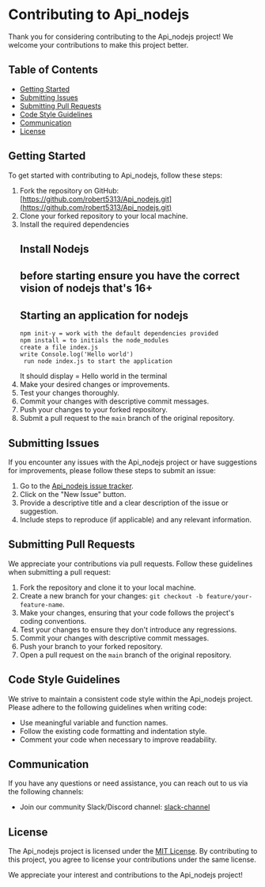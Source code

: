 
# Contributing to Api_nodejs

Thank you for considering contributing to the Api_nodejs project! We welcome your contributions to make this project better.

## Table of Contents
- [Getting Started](#getting-started)
- [Submitting Issues](#submitting-issues)
- [Submitting Pull Requests](#submitting-pull-requests)
- [Code Style Guidelines](#code-style-guidelines)
- [Communication](#communication)
- [License](#license)

## Getting Started
To get started with contributing to Api_nodejs, follow these steps:
1. Fork the repository on GitHub: [https://github.com/robert5313/Api_nodejs.git](https://github.com/robert5313/Api_nodejs.git)
2. Clone your forked repository to your local machine.
3. Install the required dependencies
   ## Install Nodejs
   ## before starting ensure you have the correct vision of nodejs that's 16+
   ## Starting an application for nodejs
       npm init-y = work with the default dependencies provided
       npm install = to initials the node_modules
       create a file index.js
       write Console.log('Hello world')
        run node index.js to start the application
      It should display = Hello world in the terminal
5. Make your desired changes or improvements.
6. Test your changes thoroughly.
7. Commit your changes with descriptive commit messages.
8. Push your changes to your forked repository.
9. Submit a pull request to the `main` branch of the original repository.

## Submitting Issues
If you encounter any issues with the Api_nodejs project or have suggestions for improvements, please follow these steps to submit an issue:
1. Go to the [Api_nodejs issue tracker](https://github.com/robert5313/Api_nodejs.git/issues).
2. Click on the "New Issue" button.
3. Provide a descriptive title and a clear description of the issue or suggestion.
4. Include steps to reproduce (if applicable) and any relevant information.

## Submitting Pull Requests
We appreciate your contributions via pull requests. Follow these guidelines when submitting a pull request:
1. Fork the repository and clone it to your local machine.
2. Create a new branch for your changes: `git checkout -b feature/your-feature-name`.
3. Make your changes, ensuring that your code follows the project's coding conventions.
4. Test your changes to ensure they don't introduce any regressions.
5. Commit your changes with descriptive commit messages.
6. Push your branch to your forked repository.
7. Open a pull request on the `main` branch of the original repository.

## Code Style Guidelines
We strive to maintain a consistent code style within the Api_nodejs project. Please adhere to the following guidelines when writing code:
- Use meaningful variable and function names.
- Follow the existing code formatting and indentation style.
- Comment your code when necessary to improve readability.

## Communication
If you have any questions or need assistance, you can reach out to us via the following channels:
- Join our community Slack/Discord channel: [slack-channel]()

## License
The Api_nodejs project is licensed under the [MIT License](https://opensource.org/licenses/MIT). By contributing to this project, you agree to license your contributions under the same license.

We appreciate your interest and contributions to the Api_nodejs project!
